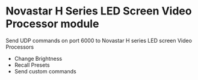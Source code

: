 # Novastar H Series LED Screen Video Processor module


Send UDP commands on port 6000 to Novastar H series LED screen Video Processors
* Change Brightness
* Recall Presets
* Send custom commands 

